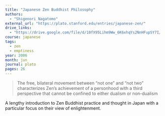 ```yaml
---
title: "Japanese Zen Buddhist Philosophy"
authors:
  - "Shigenori Nagatomo"
external_url: "https://plato.stanford.edu/entries/japanese-zen/"
drive_links:
  - "https://drive.google.com/file/d/10fX95Lihm9Ww_6K6xhqYs2NnHFupSY7I/view?usp=sharing"
course: japanese
tags:
  - zen
  - emptiness
year: 2006
month: jun
journal: plato
pages: 26
---
```


> The free, bilateral movement between “not one” and “not two” characterizes Zen’s achievement of a personhood with a third perspective that cannot be confined to either dualism or non-dualism

A lengthy introduction to Zen Buddhist practice and thought in Japan with a particular focus on their view of enlightenment.
